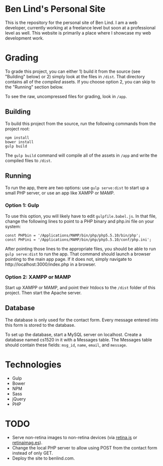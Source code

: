 # Ben Lind's Personal Site
This is the repository for the personal site of Ben Lind. I am a web developer, currently working at a freelance level but soon at a professional level as well. This website is primarily a place where I showcase my web development work.

# Grading
To grade this project, you can either 1) build it from the source (see "Building" below) or 2) simply look at the files in `/dist`. That directory contains all of the *compiled* assets. If you choose option 2, you can skip to the "Running" section below.

To see the raw, uncompressed files for grading, look in `/app`.

## Building
To build this project from the source, run the following commands from the project root:

```
npm install
bower install
gulp build
```

The `gulp build` command will compile all of the assets in `/app` and write the compiled files to `/dist`.

## Running
To run the app, there are two options: use `gulp serve:dist` to start up a small PHP server, or use an app like XAMPP or MAMP.

### Option 1: Gulp
To use this option, you will likely have to edit `gulpfile.babel.js`. In that file, change the following lines to point to a PHP binary and php.ini file on your system:

```
const PHPbin = '/Applications/MAMP/bin/php/php5.5.10/bin/php';
const PHPini = '/Applications/MAMP/bin/php/php5.5.10/conf/php.ini';
```

After pointing those lines to the appropriate files, you should be able to run `gulp serve:dist` to run the app. That command should launch a browser pointing to the main app page. If it does not, simply navigate to http://localhost:3000/index.php in a browser.

### Option 2: XAMPP or MAMP
Start up XAMPP or MAMP, and point their htdocs to the `/dist` folder of this project. Then start the Apache server.

## Database
The database is only used for the contact form. Every message entered into this form is stored to the database.

To set up the database, start a MySQL server on localhost. Create a database named cs1520 in it with a Messages table. The Messages table should contain these fields: `msg_id`, `name`, `email`, and `message`.

# Technologies
- Gulp
- Bower
- NPM
- Sass
- jQuery
- PHP

# TODO
- Serve non-retina images to non-retina devices (via [retina.js](http://imulus.github.io/retinajs/) or [retinaimag.es](http://retinaimag.es/)).
- Change the local PHP server to allow using POST from the contact form instead of only GET.
- Deploy the site to benlind.com.
